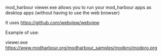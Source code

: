 
mod_harbour viewer.exe allows you to run your mod_harbour apps as desktop apps (without having to use the web browser)

It uses https://github.com/webview/webview

Example of use:

viewer.exe https://www.modharbour.org/modharbour_samples/modpro/modpro.prg
